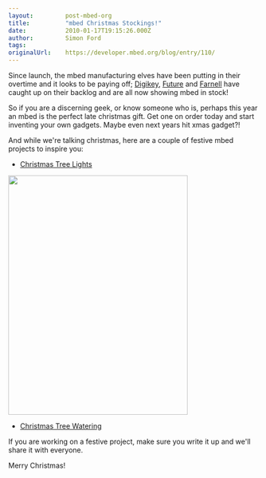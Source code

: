 ```yaml
---
layout:         post-mbed-org
title:          "mbed Christmas Stockings!"
date:           2010-01-17T19:15:26.000Z
author:         Simon Ford
tags:           
originalUrl:    https://developer.mbed.org/blog/entry/110/
---
```


<p>
  Since launch, the mbed&nbsp;manufacturing elves have been putting
  in their overtime and it looks to be paying off;&nbsp;<a href=
  "http://search.digikey.com/scripts/DkSearch/dksus.dll?pname?name=568-4916-ND">Digikey</a>,
  <a href=
  "http://www.futureelectronics.com/en/technologies/development-tools/microcontroller-microprocessor/32-bit-eval-board/Pages/5208871-OM11043.aspx">
  Future</a> and <a href=
  "http://uk.farnell.com/nxp/om11043/kit-mbed-prototyping-board-lpc1768/dp/1761179">
  Farnell</a> have caught up on their backlog and are all now
  showing mbed in stock!
</p>
<p>
  So&nbsp;if you are a discerning geek, or know someone who
  is,&nbsp;perhaps this year an mbed is the&nbsp;perfect late
  christmas gift. Get one on order today and&nbsp;start inventing
  your own gadgets. Maybe even next years&nbsp;hit
  xmas&nbsp;gadget?!
</p>
<p>
  And while we're talking christmas, here are a couple of festive
  mbed projects to inspire you:
</p>
<p>
  <object data="http://www.youtube.com/v/2Peh5GcIzgo" height="271"
  type="application/x-shockwave-flash" width="324">
    <param name="src" value="http://www.youtube.com/v/2Peh5GcIzgo">
  </object>
</p>
<ul>
  <li>
    <a href=
    "http://mbed.org/users/macebobo/notebook/my-first-mbed-project---christmas-tree-lights/">
    Christmas Tree Lights</a>
  </li>
</ul>
<p>
  <a href=
  "http://mbed.org/users/chris/notebook/christmas-tree-watering/"><img alt=""
  height="480" src=
  "http://mbed.org/media/uploads/chris/dscf3811.jpg" width=
  "360"></a>
</p>
<ul>
  <li>
    <a href=
    "http://mbed.org/users/chris/notebook/christmas-tree-watering/">
    Christmas Tree Watering</a>
  </li>
</ul>
<p>
  If you are working on a festive project, make sure you write it
  up and&nbsp;we'll share it with everyone.
</p>
<p>
  Merry Christmas!
</p>

